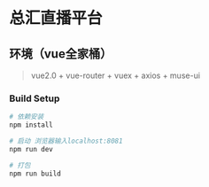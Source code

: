 # 总汇直播平台

## 环境（vue全家桶）
> vue2.0 + vue-router + vuex + axios + muse-ui 

### Build Setup

``` bash
# 依赖安装
npm install

# 启动 浏览器输入localhost:8081
npm run dev

# 打包
npm run build
